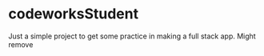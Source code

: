 # codeworksStudent

Just a simple project to get some practice in making a full stack app.
Might remove
